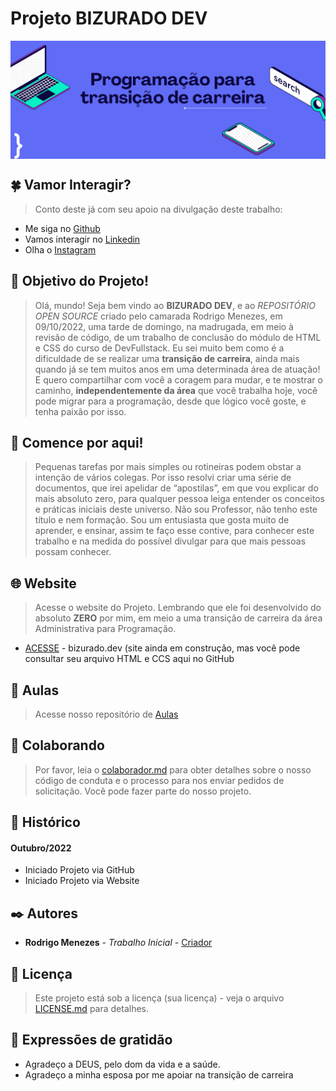 # Projeto BIZURADO DEV
<img align="center" src="https://github.com/rodrusantu-dev/Bizurado-Dev/blob/main/img/web-site/banner-principal.png">

## 🍀 Vamor Interagir?

> Conto deste já com seu apoio na divulgação deste trabalho:

- Me siga no [Github](https://github.com/rodrusantu-dev)
- Vamos interagir no [Linkedin](https://www.linkedin.com/in/rsantosmenezes/)
- Olha o [Instagram](https://instagram.com/rodrusantu)

## 🎯 Objetivo do Projeto!

>Olá, mundo! 
>Seja bem vindo ao **BIZURADO DEV**, e ao *REPOSITÓRIO OPEN SOURCE* criado pelo camarada Rodrigo Menezes, em 09/10/2022, uma tarde de domingo, na madrugada, em meio à revisão de código, de um trabalho de conclusão do módulo de HTML e CSS do curso de DevFullstack. Eu sei muito bem como é a dificuldade de se realizar uma **transição de carreira**, ainda mais quando já se tem muitos anos em uma determinada área de atuação! E quero compartilhar com você a coragem para mudar, e te mostrar o caminho, **independentemente da área** que você trabalha hoje, você pode migrar para a programação, desde que lógico você goste, e tenha paixão por isso.

## 🔰 Comence por aqui!
> Pequenas tarefas por mais simples ou rotineiras podem obstar a intenção de vários colegas. Por isso resolvi criar uma série de documentos, que irei apelidar de “apostilas”, em que vou explicar do mais absoluto zero, para qualquer pessoa leiga entender os conceitos e práticas iniciais deste universo. Não sou Professor, não tenho este título e nem formação. Sou um entusiasta que gosta muito de aprender, e ensinar, assim te faço esse contive, para conhecer este trabalho e na medida do possível divulgar para que mais pessoas possam conhecer.

## 🌐 Website 

> Acesse o website do Projeto. Lembrando que ele foi desenvolvido do absoluto **ZERO** por mim, em meio a uma transição de carreira da área Administrativa para Programação.

- [ACESSE](https://bizurado.dev) - bizurado.dev (site ainda em construção, mas você pode consultar seu arquivo HTML e CCS aqui no GitHub

## 📕 Aulas 

> Acesse nosso repositório de [Aulas](https://github.com/rodrusantu-dev/Bizurado-Dev/blob/main/Markdown/aulas.md)

## 🤝 Colaborando

> Por favor, leia o [colaborador.md](https://github.com/rodrusantu-dev/Bizurado-Dev/blob/main/Markdown/colaborador.md) para obter detalhes sobre o nosso código de conduta e o processo para nos enviar pedidos de solicitação. Você pode fazer parte do nosso projeto.

## 📌 Histórico

#### Outubro/2022
* Iniciado Projeto via GitHub
* Iniciado Projeto via Website

## ✒️ Autores

* **Rodrigo Menezes** - *Trabalho Inicial* - [Criador](https://github.com/rodrusantu-dev)

## 📄 Licença

> Este projeto está sob a licença (sua licença) - veja o arquivo [LICENSE.md](https://github.com/rodrusantu-dev/Bizurado-Dev/blob/main/LICENSE) para detalhes.

## 🎁 Expressões de gratidão

* Agradeço a DEUS, pelo dom da vida e a saúde.
* Agradeço a minha esposa por me apoiar na transição de carreira

